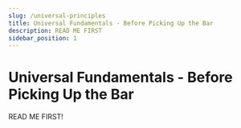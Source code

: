 ```yaml
---
slug: /universal-principles
title: Universal Fundamentals - Before Picking Up the Bar
description: READ ME FIRST
sidebar_position: 1
---
```

# Universal Fundamentals - Before Picking Up the Bar
READ ME FIRST!